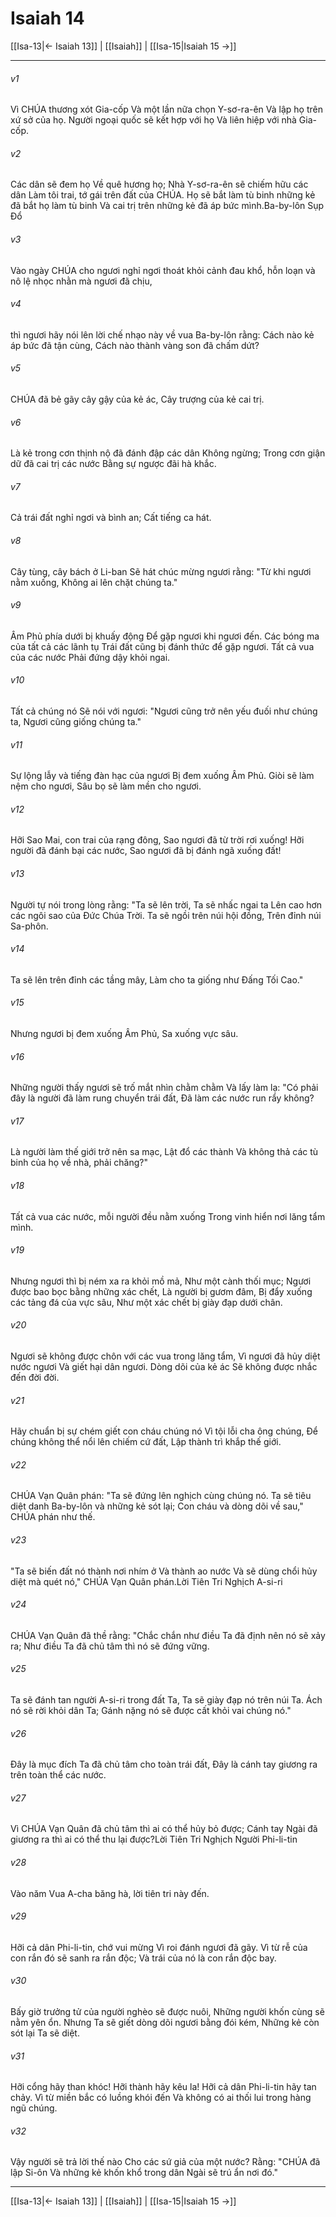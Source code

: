 # Isaiah 14

[[Isa-13|← Isaiah 13]] | [[Isaiah]] | [[Isa-15|Isaiah 15 →]]
***



###### v1 
Vì CHÚA thương xót Gia-cốp Và một lần nữa chọn Y-sơ-ra-ên Và lập họ trên xứ sở của họ. Người ngoại quốc sẽ kết hợp với họ Và liên hiệp với nhà Gia-cốp. 

###### v2 
Các dân sẽ đem họ Về quê hương họ; Nhà Y-sơ-ra-ên sẽ chiếm hữu các dân Làm tôi trai, tớ gái trên đất của CHÚA. Họ sẽ bắt làm tù binh những kẻ đã bắt họ làm tù binh Và cai trị trên những kẻ đã áp bức mình.Ba-by-lôn Sụp Đổ 

###### v3 
Vào ngày CHÚA cho ngươi nghỉ ngơi thoát khỏi cảnh đau khổ, hỗn loạn và nô lệ nhọc nhằn mà ngươi đã chịu, 

###### v4 
thì ngươi hãy nói lên lời chế nhạo này về vua Ba-by-lôn rằng: Cách nào kẻ áp bức đã tận cùng, Cách nào thành vàng son đã chấm dứt? 

###### v5 
CHÚA đã bẻ gãy cây gậy của kẻ ác, Cây trượng của kẻ cai trị. 

###### v6 
Là kẻ trong cơn thịnh nộ đã đánh đập các dân Không ngừng; Trong cơn giận dữ đã cai trị các nước Bằng sự ngược đãi hà khắc. 

###### v7 
Cả trái đất nghỉ ngơi và bình an; Cất tiếng ca hát. 

###### v8 
Cây tùng, cây bách ở Li-ban Sẽ hát chúc mừng ngươi rằng: "Từ khi ngươi nằm xuống, Không ai lên chặt chúng ta." 

###### v9 
Âm Phủ phía dưới bị khuấy động Để gặp ngươi khi ngươi đến. Các bóng ma của tất cả các lãnh tụ Trái đất cũng bị đánh thức để gặp ngươi. Tất cả vua của các nước Phải đứng dậy khỏi ngai. 

###### v10 
Tất cả chúng nó Sẽ nói với ngươi: "Ngươi cũng trở nên yếu đuối như chúng ta, Ngươi cũng giống chúng ta." 

###### v11 
Sự lộng lẫy và tiếng đàn hạc của ngươi Bị đem xuống Âm Phủ. Giòi sẽ làm nệm cho ngươi, Sâu bọ sẽ làm mền cho ngươi. 

###### v12 
Hỡi Sao Mai, con trai của rạng đông, Sao ngươi đã từ trời rơi xuống! Hỡi người đã đánh bại các nước, Sao ngươi đã bị đánh ngã xuống đất! 

###### v13 
Người tự nói trong lòng rằng: "Ta sẽ lên trời, Ta sẽ nhấc ngai ta Lên cao hơn các ngôi sao của Đức Chúa Trời. Ta sẽ ngồi trên núi hội đồng, Trên đỉnh núi Sa-phôn. 

###### v14 
Ta sẽ lên trên đỉnh các tầng mây, Làm cho ta giống như Đấng Tối Cao." 

###### v15 
Nhưng ngươi bị đem xuống Âm Phủ, Sa xuống vực sâu. 

###### v16 
Những người thấy ngươi sẽ trố mắt nhìn chằm chằm Và lấy làm lạ: "Có phải đây là người đã làm rung chuyển trái đất, Đã làm các nước run rẩy không? 

###### v17 
Là người làm thế giới trở nên sa mạc, Lật đổ các thành Và không thả các tù binh của họ về nhà, phải chăng?" 

###### v18 
Tất cả vua các nước, mỗi người đều nằm xuống Trong vinh hiển nơi lăng tẩm mình. 

###### v19 
Nhưng ngươi thì bị ném xa ra khỏi mồ mả, Như một cành thối mục; Ngươi được bao bọc bằng những xác chết, Là người bị gươm đâm, Bị đẩy xuống các tảng đá của vực sâu, Như một xác chết bị giày đạp dưới chân. 

###### v20 
Ngươi sẽ không được chôn với các vua trong lăng tẩm, Vì ngươi đã hủy diệt nước ngươi Và giết hại dân ngươi. Dòng dõi của kẻ ác Sẽ không được nhắc đến đời đời. 

###### v21 
Hãy chuẩn bị sự chém giết con cháu chúng nó Vì tội lỗi cha ông chúng, Để chúng không thể nổi lên chiếm cứ đất, Lập thành trì khắp thế giới. 

###### v22 
CHÚA Vạn Quân phán: "Ta sẽ đứng lên nghịch cùng chúng nó. Ta sẽ tiêu diệt danh Ba-by-lôn và những kẻ sót lại; Con cháu và dòng dõi về sau," CHÚA phán như thế. 

###### v23 
"Ta sẽ biến đất nó thành nơi nhím ở Và thành ao nước Và sẽ dùng chổi hủy diệt mà quét nó," CHÚA Vạn Quân phán.Lời Tiên Tri Nghịch A-si-ri 

###### v24 
CHÚA Vạn Quân đã thề rằng: "Chắc chắn như điều Ta đã định nên nó sẽ xảy ra; Như điều Ta đã chủ tâm thì nó sẽ đứng vững. 

###### v25 
Ta sẽ đánh tan người A-si-ri trong đất Ta, Ta sẽ giày đạp nó trên núi Ta. Ách nó sẽ rời khỏi dân Ta; Gánh nặng nó sẽ được cất khỏi vai chúng nó." 

###### v26 
Đây là mục đích Ta đã chủ tâm cho toàn trái đất, Đây là cánh tay giương ra trên toàn thể các nước. 

###### v27 
Vì CHÚA Vạn Quân đã chủ tâm thì ai có thể hủy bỏ được; Cánh tay Ngài đã giương ra thì ai có thể thu lại được?Lời Tiên Tri Nghịch Người Phi-li-tin 

###### v28 
Vào năm Vua A-cha băng hà, lời tiên tri này đến. 

###### v29 
Hỡi cả dân Phi-li-tin, chớ vui mừng Vì roi đánh ngươi đã gãy. Vì từ rễ của con rắn đó sẽ sanh ra rắn độc; Và trái của nó là con rắn độc bay. 

###### v30 
Bấy giờ trưởng tử của người nghèo sẽ được nuôi, Những người khốn cùng sẽ nằm yên ổn. Nhưng Ta sẽ giết dòng dõi ngươi bằng đói kém, Những kẻ còn sót lại Ta sẽ diệt. 

###### v31 
Hỡi cổng hãy than khóc! Hỡi thành hãy kêu la! Hỡi cả dân Phi-li-tin hãy tan chảy. Vì từ miền bắc có luồng khói đến Và không có ai thối lui trong hàng ngũ chúng. 

###### v32 
Vậy người sẽ trả lời thế nào Cho các sứ giả của một nước? Rằng: "CHÚA đã lập Si-ôn Và những kẻ khốn khổ trong dân Ngài sẽ trú ẩn nơi đó."

***
[[Isa-13|← Isaiah 13]] | [[Isaiah]] | [[Isa-15|Isaiah 15 →]]
